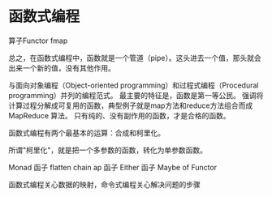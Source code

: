 # 函数式编程

算子Functor
fmap

总之，在函数式编程中，函数就是一个管道（pipe）。这头进去一个值，那头就会出来一个新的值，没有其他作用。

与面向对象编程（Object-oriented programming）和过程式编程（Procedural programming）并列的编程范式。
最主要的特征是，函数是第一等公民。
强调将计算过程分解成可复用的函数，典型例子就是map方法和reduce方法组合而成 MapReduce 算法。
只有纯的、没有副作用的函数，才是合格的函数。

函数式编程有两个最基本的运算：合成和柯里化。

所谓"柯里化"，就是把一个多参数的函数，转化为单参数函数。

Monad 函子
flatten
chain
ap 函子
Either 函子
Maybe
of
Functor

函数式编程关心数据的映射，命令式编程关心解决问题的步骤
